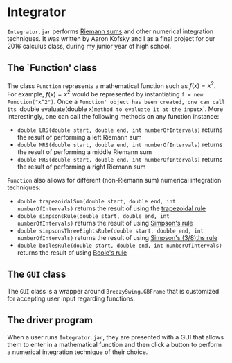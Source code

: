 # Integrator

`Integrator.jar` performs [Riemann sums](https://en.wikipedia.org/wiki/Riemann_sum) and other numerical integration techniques. It was written by Aaron Kofsky and I as a final project for our 2016 calculus class, during my junior year of high school.

## The `Function' class

The class `Function` represents a mathematical function such as $f(x) = x^2$. For example, $f(x) = x^2$ would be represented by instantiating `f = new Function("x^2")`. Once a `Function' object has been created, one can call its `double evaluate(double x)` method to evaluate it at the input `x`. More interestingly, one can call the following methods on any function instance:

- `double LRS(double start, double end, int numberOfIntervals)` returns the result of performing a left Riemann sum
- `double MRS(double start, double end, int numberOfIntervals)` returns the result of performing a middle Riemann sum
- `double RRS(double start, double end, int numberOfIntervals)` returns the result of performing a right Riemann sum

`Function` also allows for different (non-Riemann sum) numerical integration techniques:

- `double trapezoidalSum(double start, double end, int numberOfIntervals)` returns the result of using the [trapezoidal rule](https://en.wikipedia.org/wiki/Trapezoidal_rule)
- `double simpsonsRule(double start, double end, int numberOfIntervals)` returns the result of using [Simpson's rule](https://en.wikipedia.org/wiki/Simpson%27s_rule)
- `double simpsonsThreeEightsRule(double start, double end, int numberOfIntervals)` returns the result of using [Simpson's (3/8)ths rule](https://en.wikipedia.org/wiki/Simpson%27s_rule)
- `double boolesRule(double start, double end, int numberOfIntervals)` returns the result of using [Boole's rule](https://en.wikipedia.org/wiki/Boole%27s_rule)

## The `GUI` class

The `GUI` class is a wrapper around `BreezySwing.GBFrame` that is customized for accepting user input regarding functions.

## The driver program

When a user runs `Integrator.jar`, they are presented with a GUI that allows them to enter in a mathematical function and then click a button to perform a numerical integration technique of their choice.
